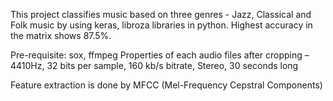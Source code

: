 This project classifies music based on three genres - Jazz, Classical and Folk music by using keras, libroza libraries in python. Highest accuracy in the matrix shows 87.5%. 


Pre-requisite: sox, ffmpeg
Properties of each audio files after cropping – 4410Hz, 32 bits per sample, 160 kb/s bitrate,
Stereo, 30 seconds long


Feature extraction is done by MFCC (Mel-Frequency Cepstral Components)


